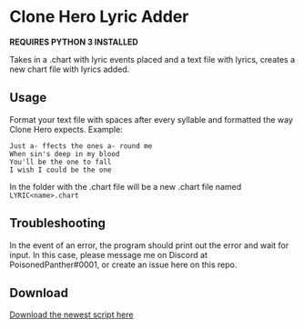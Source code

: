 # Clone Hero Lyric Adder

**REQUIRES PYTHON 3 INSTALLED**

Takes in a .chart with lyric events placed and a text file with lyrics, creates a new chart file with lyrics added.

## Usage
Format your text file with spaces after every syllable and formatted the way Clone Hero expects. Example:
```
Just a- ffects the ones a- round me
When sin's deep in my blood
You'll be the one to fall
I wish I could be the one
```
In the folder with the .chart file will be a new .chart file named `LYRIC<name>.chart`

## Troubleshooting
In the event of an error, the program should print out the error and wait for input. In this case, please message me on Discord at PoisonedPanther#0001, or create an issue here on this repo.

## Download
[Download the newest script here](https://github.com/PoisonedPanther/clone-hero-lyric-adder/releases/latest)
